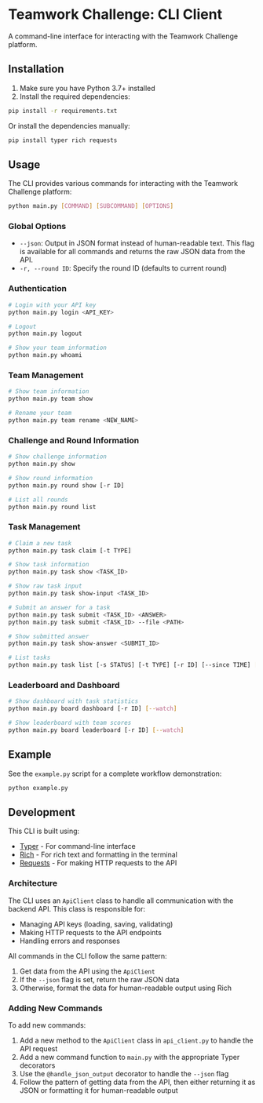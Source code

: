 # Teamwork Challenge: CLI Client

A command-line interface for interacting with the Teamwork Challenge platform.

## Installation

1. Make sure you have Python 3.7+ installed
2. Install the required dependencies:

```bash
pip install -r requirements.txt
```

Or install the dependencies manually:

```bash
pip install typer rich requests
```

## Usage

The CLI provides various commands for interacting with the Teamwork Challenge platform:

```bash
python main.py [COMMAND] [SUBCOMMAND] [OPTIONS]
```

### Global Options

- `--json`: Output in JSON format instead of human-readable text. This flag is available for all commands and returns the raw JSON data from the API.
- `-r, --round ID`: Specify the round ID (defaults to current round)

### Authentication

```bash
# Login with your API key
python main.py login <API_KEY>

# Logout
python main.py logout

# Show your team information
python main.py whoami
```

### Team Management

```bash
# Show team information
python main.py team show

# Rename your team
python main.py team rename <NEW_NAME>
```

### Challenge and Round Information

```bash
# Show challenge information
python main.py show

# Show round information
python main.py round show [-r ID]

# List all rounds
python main.py round list
```

### Task Management

```bash
# Claim a new task
python main.py task claim [-t TYPE]

# Show task information
python main.py task show <TASK_ID>

# Show raw task input
python main.py task show-input <TASK_ID>

# Submit an answer for a task
python main.py task submit <TASK_ID> <ANSWER>
python main.py task submit <TASK_ID> --file <PATH>

# Show submitted answer
python main.py task show-answer <SUBMIT_ID>

# List tasks
python main.py task list [-s STATUS] [-t TYPE] [-r ID] [--since TIME] [--watch]
```

### Leaderboard and Dashboard

```bash
# Show dashboard with task statistics
python main.py board dashboard [-r ID] [--watch]

# Show leaderboard with team scores
python main.py board leaderboard [-r ID] [--watch]
```

## Example

See the `example.py` script for a complete workflow demonstration:

```bash
python example.py
```

## Development

This CLI is built using:

- [Typer](https://typer.tiangolo.com/) - For command-line interface
- [Rich](https://rich.readthedocs.io/) - For rich text and formatting in the terminal
- [Requests](https://requests.readthedocs.io/) - For making HTTP requests to the API

### Architecture

The CLI uses an `ApiClient` class to handle all communication with the backend API. This class is responsible for:

- Managing API keys (loading, saving, validating)
- Making HTTP requests to the API endpoints
- Handling errors and responses

All commands in the CLI follow the same pattern:

1. Get data from the API using the `ApiClient`
2. If the `--json` flag is set, return the raw JSON data
3. Otherwise, format the data for human-readable output using Rich

### Adding New Commands

To add new commands:

1. Add a new method to the `ApiClient` class in `api_client.py` to handle the API request
2. Add a new command function to `main.py` with the appropriate Typer decorators
3. Use the `@handle_json_output` decorator to handle the `--json` flag
4. Follow the pattern of getting data from the API, then either returning it as JSON or formatting it for human-readable output
